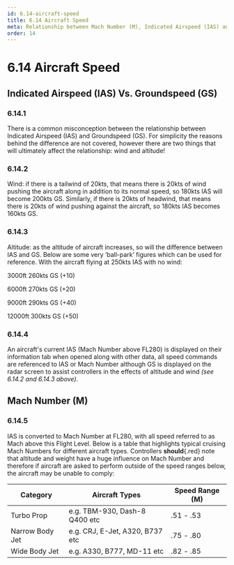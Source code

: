 ```yaml
---
id: 6.14-aircraft-speed
title: 6.14 Aircraft Speed
meta: Relationship between Mach Number (M), Indicated Airspeed (IAS) and Groundspeed (GS) on Infinte Flight.
order: 14
---
```


# 6.14  Aircraft Speed

 

## Indicated Airspeed (IAS) Vs. Groundspeed (GS)

### 6.14.1    

There is a common misconception between the relationship between Indicated Airspeed (IAS) and Groundspeed (GS). For simplicity the reasons behind the difference are not covered, however there are two things that will ultimately affect the relationship: wind and altitude! 



### 6.14.2    

Wind: if there is a tailwind of 20kts, that means there is 20kts of wind pushing the aircraft along in addition to its normal speed, so 180kts IAS will become 200kts GS. Similarly, if there is 20kts of headwind, that means there is 20kts of wind pushing against the aircraft, so 180kts IAS becomes 160kts GS.



### 6.14.3    

Altitude: as the altitude of aircraft increases, so will the difference between IAS and GS. Below are some very ‘ball-park’ figures which can be used for reference. With the aircraft flying at 250kts IAS with no wind:

 

3000ft           260kts GS (+10)

6000ft           270kts GS (+20)

9000ft           290kts GS (+40)

12000ft          300kts GS (+50)



### 6.14.4

An aircraft's current IAS (Mach Number above FL280) is displayed on their information tab when opened along with other data, all speed commands are referenced to IAS or Mach Number although GS is displayed on the radar screen to assist controllers in the effects of altitude and wind *(see 6.14.2 and 6.14.3 above)*.



## Mach Number (M)



### 6.14.5

IAS is converted to Mach Number at FL280, with all speed referred to as Mach above this Flight Level. Below is a table that highlights typical cruising Mach Numbers for different aircraft types. Controllers **should**{.red} note that altitude and weight have a huge influence on Mach Number and therefore if aircraft are asked to perform outside of the speed ranges below, the aircraft may be unable to comply:



| Category        | Aircraft Types                  | Speed Range (M) |
| --------------- | ------------------------------- | --------------- |
| Turbo Prop      | e.g. TBM-930, Dash-8 Q400 etc   | .51 - .53       |
| Narrow Body Jet | e.g. CRJ, E-Jet, A320, B737 etc | .75 - .80       |
| Wide Body Jet   | e.g. A330, B777, MD-11 etc      | .82 - .85       |


